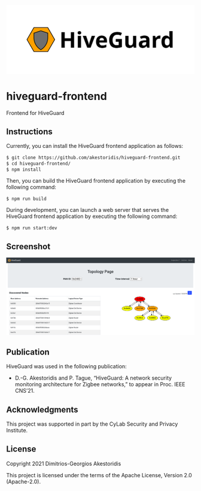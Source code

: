 <img src="hiveguard-header.png">

# hiveguard-frontend

Frontend for HiveGuard


## Instructions

Currently, you can install the HiveGuard frontend application as follows:
```console
$ git clone https://github.com/akestoridis/hiveguard-frontend.git
$ cd hiveguard-frontend/
$ npm install
```

Then, you can build the HiveGuard frontend application by executing the following command:
```console
$ npm run build
```

During development, you can launch a web server that serves the HiveGuard frontend application by executing the following command:
```console
$ npm run start:dev
```


## Screenshot

<img src="hiveguard-demo-topology-page.png">


## Publication

HiveGuard was used in the following publication:

* D.-G. Akestoridis and P. Tague, “HiveGuard: A network security monitoring architecture for Zigbee networks,” to appear in Proc. IEEE CNS’21.


## Acknowledgments

This project was supported in part by the CyLab Security and Privacy Institute.


## License

Copyright 2021 Dimitrios-Georgios Akestoridis

This project is licensed under the terms of the Apache License, Version 2.0 (Apache-2.0).
